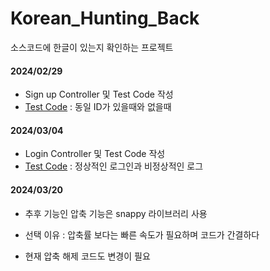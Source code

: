 # Korean_Hunting_Back
소스코드에 한글이 있는지 확인하는 프로젝트

#### 2024/02/29
- Sign up Controller 및 Test Code 작성
- [Test Code](https://github.com/dukbong/Korean_Hunting_Back/blob/main/src/test/java/com/hangulhunting/Korean_Hunting/controller/SignUpTest.java) : 동일 ID가 있을때와 없을때

#### 2024/03/04
- Login Controller 및 Test Code 작성
- [Test Code](https://github.com/dukbong/Korean_Hunting_Back/blob/main/src/test/java/com/hangulhunting/Korean_Hunting/controller/LoginTest.java) : 정상적인 로그인과 비정상적인 로그

#### 2024/03/20
- 추후 기능인 압축 기능은 snappy 라이브러리 사용
- 선택 이유 : 압축률 보다는 빠른 속도가 필요하며 코드가 간결하다

- 현재 압축 해제 코드도 변경이 필요